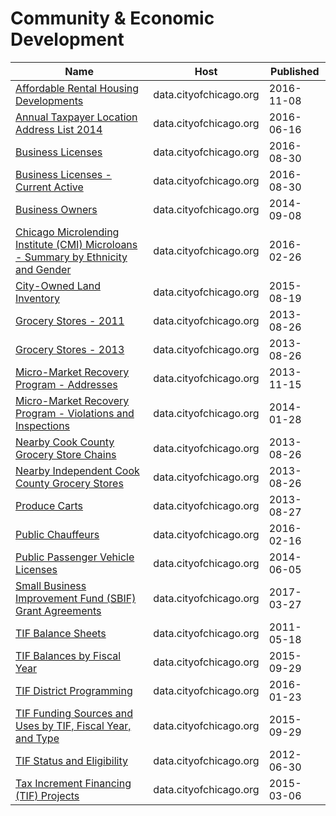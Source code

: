 # Community & Economic Development

Name | Host | Published
---- | ---- | ---------
[Affordable Rental Housing Developments](../datasets/s6ha-ppgi.md) | data.cityofchicago.org | 2016-11-08
[Annual Taxpayer Location Address List 2014](../datasets/kukh-c9wt.md) | data.cityofchicago.org | 2016-06-16
[Business Licenses](../datasets/r5kz-chrr.md) | data.cityofchicago.org | 2016-08-30
[Business Licenses - Current Active](../datasets/uupf-x98q.md) | data.cityofchicago.org | 2016-08-30
[Business Owners](../datasets/ezma-pppn.md) | data.cityofchicago.org | 2014-09-08
[Chicago Microlending Institute (CMI) Microloans - Summary by Ethnicity and Gender](../datasets/4s8s-adbr.md) | data.cityofchicago.org | 2016-02-26
[City-Owned Land Inventory](../datasets/aksk-kvfp.md) | data.cityofchicago.org | 2015-08-19
[Grocery Stores - 2011](../datasets/4u6w-irs9.md) | data.cityofchicago.org | 2013-08-26
[Grocery Stores - 2013](../datasets/53t8-wyrc.md) | data.cityofchicago.org | 2013-08-26
[Micro-Market Recovery Program - Addresses](../datasets/cf2f-mmzv.md) | data.cityofchicago.org | 2013-11-15
[Micro-Market Recovery Program - Violations and Inspections](../datasets/ujwc-724r.md) | data.cityofchicago.org | 2014-01-28
[Nearby Cook County Grocery Store Chains](../datasets/wryv-d7zf.md) | data.cityofchicago.org | 2013-08-26
[Nearby Independent Cook County Grocery Stores](../datasets/ddxq-pdr6.md) | data.cityofchicago.org | 2013-08-26
[Produce Carts](../datasets/divg-mhqk.md) | data.cityofchicago.org | 2013-08-27
[Public Chauffeurs](../datasets/97wa-y6ff.md) | data.cityofchicago.org | 2016-02-16
[Public Passenger Vehicle Licenses](../datasets/tfm3-3j95.md) | data.cityofchicago.org | 2014-06-05
[Small Business Improvement Fund (SBIF) Grant Agreements](../datasets/jp7n-tgmf.md) | data.cityofchicago.org | 2017-03-27
[TIF Balance Sheets](../datasets/hezc-e4be.md) | data.cityofchicago.org | 2011-05-18
[TIF Balances by Fiscal Year](../datasets/hz8p-ewk5.md) | data.cityofchicago.org | 2015-09-29
[TIF District Programming](../datasets/ycd5-punx.md) | data.cityofchicago.org | 2016-01-23
[TIF Funding Sources and Uses by TIF, Fiscal Year, and Type](../datasets/pner-h2in.md) | data.cityofchicago.org | 2015-09-29
[TIF Status and Eligibility](../datasets/3qsz-jemf.md) | data.cityofchicago.org | 2012-06-30
[Tax Increment Financing (TIF) Projects](../datasets/mex4-ppfc.md) | data.cityofchicago.org | 2015-03-06

